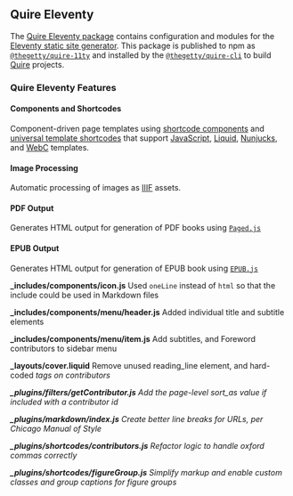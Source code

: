 ## Quire Eleventy

The [Quire Eleventy package](https://github.com/thegetty/quire/tree/main/packages/11ty) contains configuration and modules for the [Eleventy static site generator](https://11ty.dev). This package is published to npm as [`@thegetty/quire-11ty`](https://www.npmjs.com/package/@thegetty/quire-11ty) and installed by the [`@thegetty/quire-cli`](https://www.npmjs.com/package/@thegetty/quire-cli) to build [Quire](https://quire.getty.edu) projects.

### Quire Eleventy Features

#### Components and Shortcodes

Component-driven page templates using [shortcode components](https://github.com/thegetty/quire/tree/main/packages/11ty/_includes/components) and [universal template shortcodes](https://www.11ty.dev/docs/shortcodes/#universal-shortcodes) that support [JavaScript](https://www.11ty.dev/docs/languages/javascript/), [Liquid](https://www.11ty.dev/docs/languages/liquid/), [Nunjucks](https://www.11ty.dev/docs/languages/nunjucks/), and [WebC](https://www.11ty.dev/docs/languages/webc/) templates.

#### Image Processing

Automatic processing of images as [IIIF](https://iiif.io) assets.

#### PDF Output

Generates HTML output for generation of PDF books using [`Paged.js`](https://pagedjs.org)

#### EPUB Output

Generates HTML output for generation of EPUB book using [`EPUB.js`](http://futurepress.org)



**_includes/components/icon.js**
Used `oneLine` instead of `html` so that the include could be used in Markdown files

**_includes/components/menu/header.js**
Added individual title and subtitle elements

**_includes/components/menu/item.js**
Add subtitles, and Foreword contributors to sidebar menu

**_layouts/cover.liquid**
Remove unused reading_line element, and hard-coded <em> tags on contributors

**_plugins/filters/getContributor.js**
Add the page-level sort_as value if included with a contributor id

**_plugins/markdown/index.js**
Create better line breaks for URLs, per Chicago Manual of Style

**_plugins/shortcodes/contributors.js**
Refactor logic to handle oxford commas correctly

**_plugins/shortcodes/figureGroup.js**
Simplify markup and enable custom classes and group captions for figure groups